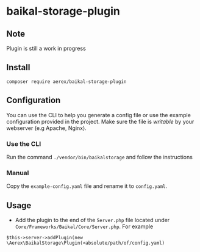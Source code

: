 # baikal-storage-plugin

## Note
Plugin is still a work in progress

## Install
```
composer require aerex/baikal-storage-plugin
```

## Configuration
You can use the CLI to help you generate a config file or use the example configuration provided in the project. Make sure the file is *writable* by your webserver (e.g Apache, Nginx).

### Use the CLI
Run the command `./vendor/bin/baikalstorage` and follow the instructions

### Manual
Copy the `example-config.yaml` file and rename it to `config.yaml`.

## Usage
- Add the plugin to the end of the  `Server.php` file located under `Core/Frameworks/Baikal/Core/Server.php`. For example

```
$this->server->addPlugin(new \Aerex\BaikalStorage\Plugin(<absolute/path/of/config.yaml)
```
